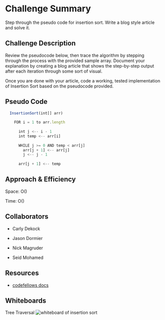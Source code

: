 # Challenge Summary
<!-- Short summary or background information -->
Step through the pseudo code for insertion sort. Write a blog style article and solve it.

## Challenge Description
<!-- Description of the challenge -->
Review the pseudocode below, then trace the algorithm by stepping through the process with the provided sample array. Document your explanation by creating a blog article that shows the step-by-step output after each iteration through some sort of visual.

Once you are done with your article, code a working, tested implementation of Insertion Sort based on the pseudocode provided.

## Pseudo Code

```javascript
  InsertionSort(int[] arr)
  
    FOR i = 1 to arr.length
    
      int j <-- i - 1
      int temp <-- arr[i]
      
      WHILE j >= 0 AND temp < arr[j]
        arr[j + 1] <-- arr[j]
        j <-- j - 1
        
      arr[j + 1] <-- temp
```

## Approach & Efficiency
<!-- What approach did you take? Why? What is the Big O space/time for this approach? -->

Space: O()

Time: O()

## Collaborators

- Carly Dekock

- Jason Dormier

- Nick Magruder

- Seid Mohamed

## Resources

- [codefellows docs](https://codefellows.github.io/common_curriculum/data_structures_and_algorithms/Code_401/class-15/resources/Trees.html)

## Whiteboards

Tree Traversal
![whiteboard of insertion sort](../../assets/insertion-sort.png)
